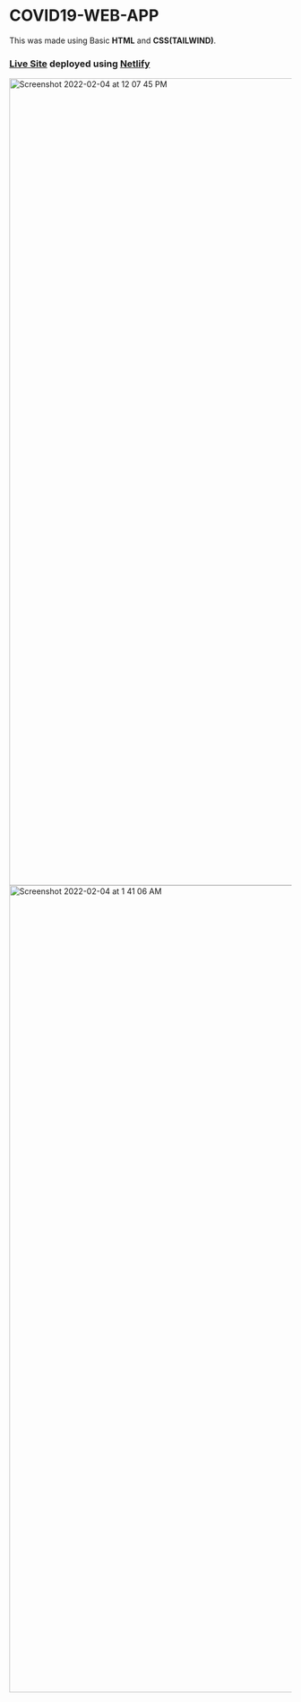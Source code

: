 # COVID19-WEB-APP

This was made using Basic **HTML** and **CSS(TAILWIND)**.
### [Live Site](https://covid19-india-project.netlify.app/) deployed using [Netlify](https://www.netlify.com/)
<img width="1440" alt="Screenshot 2022-02-04 at 12 07 45 PM" src="https://user-images.githubusercontent.com/90490253/152483744-517250cf-5041-4848-9ad0-f5e7a70fdf23.png">
<img width="1440" alt="Screenshot 2022-02-04 at 1 41 06 AM" src="https://user-images.githubusercontent.com/90490253/152421233-d3e8de72-d034-4b2c-8b85-dca19552bb1d.png">

